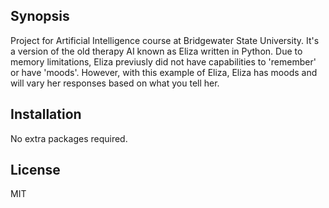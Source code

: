 ## Synopsis

Project for Artificial Intelligence course at Bridgewater State University. It's a version of the old therapy AI known as Eliza written in Python. Due to memory limitations, Eliza previusly did not have capabilities to 'remember' or have 'moods'. However, with this example of Eliza, Eliza has moods and will vary her responses based on what you tell her.

## Installation

No extra packages required.

## License

MIT
